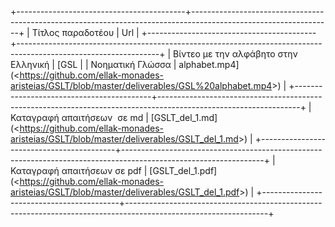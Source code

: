 +------------------------------------------+-----------------------------------------------------------------------------------------------------------------+
| Τίτλος παραδοτέου                        | Url                                                                                                             |
+------------------------------------------+-----------------------------------------------------------------------------------------------------------------+
| Βίντεο με την αλφάβητο στην Ελληνική     | [GSL                                                                                                            |
| Νοηματική Γλώσσα                         | alphabet.mp4](<<https://github.com/ellak-monades-aristeias/GSLT/blob/master/deliverables/GSL%20alphabet.mp4>>)  |
+------------------------------------------+-----------------------------------------------------------------------------------------------------------------+
| Καταγραφή απαιτήσεων  σε md              | [GSLT\_del\_1.md](<<https://github.com/ellak-monades-aristeias/GSLT/blob/master/deliverables/GSLT_del_1.md>>)   |
+------------------------------------------+-----------------------------------------------------------------------------------------------------------------+
| Καταγραφή απαιτήσεων σε pdf              | [GSLT\_del\_1.pdf](<<https://github.com/ellak-monades-aristeias/GSLT/blob/master/deliverables/GSLT_del_1.pdf>>) |
+------------------------------------------+-----------------------------------------------------------------------------------------------------------------+
